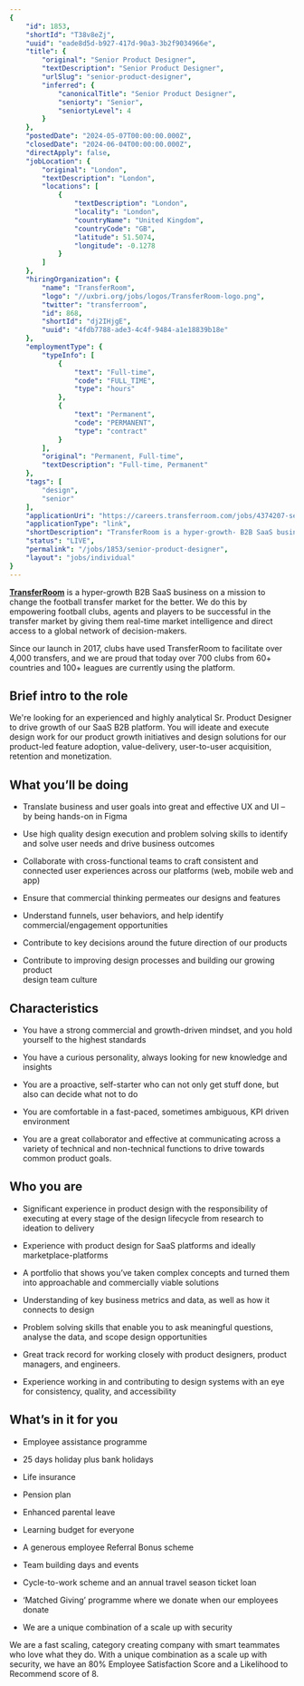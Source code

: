 ```yaml
---
{
	"id": 1853,
	"shortId": "T38v8eZj",
	"uuid": "eade8d5d-b927-417d-90a3-3b2f9034966e",
	"title": {
		"original": "Senior Product Designer",
		"textDescription": "Senior Product Designer",
		"urlSlug": "senior-product-designer",
		"inferred": {
			"canonicalTitle": "Senior Product Designer",
			"seniorty": "Senior",
			"seniortyLevel": 4
		}
	},
	"postedDate": "2024-05-07T00:00:00.000Z",
	"closedDate": "2024-06-04T00:00:00.000Z",
	"directApply": false,
	"jobLocation": {
		"original": "London",
		"textDescription": "London",
		"locations": [
			{
				"textDescription": "London",
				"locality": "London",
				"countryName": "United Kingdom",
				"countryCode": "GB",
				"latitude": 51.5074,
				"longitude": -0.1278
			}
		]
	},
	"hiringOrganization": {
		"name": "TransferRoom",
		"logo": "//uxbri.org/jobs/logos/TransferRoom-logo.png",
		"twitter": "transferroom",
		"id": 868,
		"shortId": "dj2IHjgE",
		"uuid": "4fdb7788-ade3-4c4f-9484-a1e18839b18e"
	},
	"employmentType": {
		"typeInfo": [
			{
				"text": "Full-time",
				"code": "FULL_TIME",
				"type": "hours"
			},
			{
				"text": "Permanent",
				"code": "PERMANENT",
				"type": "contract"
			}
		],
		"original": "Permanent, Full-time",
		"textDescription": "Full-time, Permanent"
	},
	"tags": [
		"design",
		"senior"
	],
	"applicationUri": "https://careers.transferroom.com/jobs/4374207-senior-product-designer",
	"applicationType": "link",
	"shortDescription": "TransferRoom is a hyper-growth- B2B SaaS business on a mission to change the football transfer market for the better. We do this by empowering football clubs, agents and players to be successful in",
	"status": "LIVE",
	"permalink": "/jobs/1853/senior-product-designer",
	"layout": "jobs/individual"
}
---
```

<p><a target="_blank" rel="noopener noreferrer nofollow" href="http://transferroom.com/"><strong>TransferRoom</strong></a> is a hyper-growth B2B SaaS business on a mission to change the football transfer market for the better. We do this by empowering football clubs, agents and players to be successful in the transfer market by giving them real-time market intelligence and direct access to a global network of decision-makers.</p><p>Since our launch in 2017, clubs have used TransferRoom to facilitate over 4,000 transfers, and we are proud that today over 700 clubs from 60+ countries and 100+ leagues are currently using the platform.</p><h2>Brief intro to the role</h2><p>We're looking for an experienced and highly analytical Sr. Product Designer to drive growth of our SaaS B2B platform. You will ideate and execute design work for our product growth initiatives and design solutions for our product-led feature adoption, value-delivery, user-to-user acquisition, retention and monetization.</p><h2>What you’ll be doing</h2><ul><li><p>Translate business and user goals into great and effective UX and UI – by being hands-on in Figma</p></li></ul><ul><li><p>Use high quality design execution and problem solving skills to identify and solve user needs and drive business outcomes</p></li></ul><ul><li><p>Collaborate with cross-functional teams to craft consistent and connected user experiences across our platforms (web, mobile web and app)</p></li></ul><ul><li><p>Ensure that commercial thinking permeates our designs and features</p></li></ul><ul><li><p>Understand funnels, user behaviors, and help identify commercial/engagement opportunities</p></li></ul><ul><li><p>Contribute to key decisions around the future direction of our products</p></li></ul><ul><li><p>Contribute to improving design processes and building our growing product<br>design team culture</p></li></ul><h2>Characteristics</h2><ul><li><p>You have a strong commercial and growth-driven mindset, and you hold yourself to the highest standards</p></li></ul><ul><li><p>You have a curious personality, always looking for new knowledge and insights</p></li></ul><ul><li><p>You are a proactive, self-starter who can not only get stuff done, but also can decide what not to do</p></li></ul><ul><li><p>You are comfortable in a fast-paced, sometimes ambiguous, KPI driven environment</p></li></ul><ul><li><p>You are a great collaborator and effective at communicating across a variety of technical and non-technical functions to drive towards common product goals.</p></li></ul><h2>Who you are</h2><ul><li><p>Significant experience in product design with the responsibility of executing at every stage of the design lifecycle from research to ideation to delivery</p></li></ul><ul><li><p>Experience with product design for SaaS platforms and ideally marketplace-platforms</p></li></ul><ul><li><p>A portfolio that shows you’ve taken complex concepts and turned them into approachable and commercially viable solutions</p></li></ul><ul><li><p>Understanding of key business metrics and data, as well as how it connects to design</p></li></ul><ul><li><p>Problem solving skills that enable you to ask meaningful questions, analyse the data, and scope design opportunities</p></li></ul><ul><li><p>Great track record for working closely with product designers, product managers, and engineers.</p></li></ul><ul><li><p>Experience working in and contributing to design systems with an eye for consistency, quality, and accessibility</p></li></ul><h2>What’s in it for you</h2><ul><li><p>Employee assistance programme</p></li><li><p>25 days holiday plus bank holidays</p></li><li><p>Life insurance</p></li><li><p>Pension plan</p></li><li><p>Enhanced parental leave</p></li><li><p>Learning budget for everyone</p></li><li><p>A generous employee Referral Bonus scheme</p></li><li><p>Team building days and events</p></li><li><p>Cycle-to-work scheme and an annual travel season ticket loan</p></li><li><p>‘Matched Giving’ programme where we donate when our employees donate</p></li><li><p>We are a unique combination of a scale up with security</p></li></ul><p>We are a fast scaling, category creating company with smart teammates who love what they do. With a unique combination as a scale up with security, we have an 80% Employee Satisfaction Score and a Likelihood to Recommend score of 8.</p>
